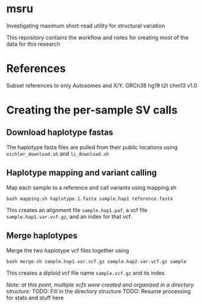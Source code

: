 # msru

Investigating maximum short-read utility for structural variation

This repository contains the workflow and notes for creating most of the data for this research

# References

Subset references to only Autosomes and X/Y.
GRCh38
hg19
t2t chm13 v1.0

# Creating the per-sample SV calls

## Download haplotype fastas
The haplotype fasta files are pulled from their public locations using `eichler_download.sh` and `li_download.sh`

## Haplotype mapping and variant calling
Map each sample to a reference and call variants using mapping.sh

  `bash mapping.sh haplotype.1.fasta sample.hap1 reference.fasta`

This creates an alignment file `sample.hap1.paf`, a vcf file `sample.hap1.var.vcf.gz`, and an index for that vcf.

## Merge haplotypes
Merge the two haplotype vcf files together using
  
  `bash merge.sh sample.hap1.var.vcf.gz sample.hap2.var.vcf.gz sample`

This creates a diploid vcf file name `sample.vcf.gz` and its index.

*Note: at this point, multiple vcfs were created and organized in a directory structure:*
TODO: Fill in the directory structure 
TODO: Resume processing for stats and stuff here
